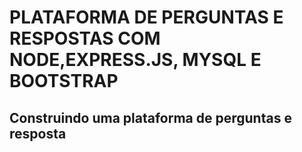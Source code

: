 # PLATAFORMA DE PERGUNTAS E RESPOSTAS COM NODE,EXPRESS.JS, MYSQL E BOOTSTRAP
## Construindo uma plataforma de perguntas e resposta
